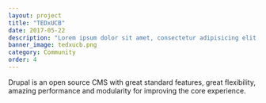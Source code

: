 ```yaml
---
layout: project
title: "TEDxUCB"
date: 2017-05-22
description: "Lorem ipsum dolor sit amet, consectetur adipisicing elit, sed do eiusmod tempor incididunt ut labore et dolore magna aliqua Ut enim..."
banner_image: tedxucb.png
category: Community
order: 4
---
```

Drupal is an open source CMS with great standard features, great flexibility, amazing performance and modularity for improving the core experience.
